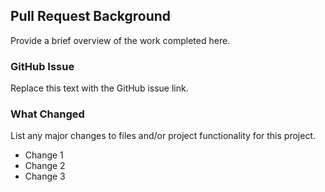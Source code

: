 ## Pull Request Background
Provide a brief overview of the work completed here.

### GitHub Issue
Replace this text with the GitHub issue link.

### What Changed
List any major changes to files and/or project functionality for this project.
- Change 1
- Change 2
- Change 3

